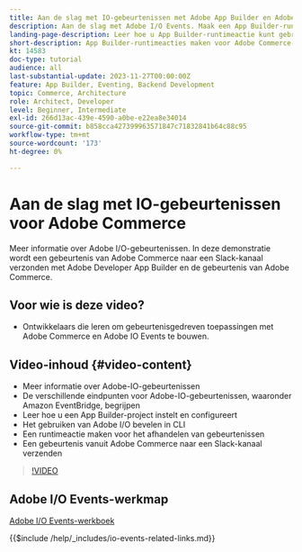 ```yaml
---
title: Aan de slag met IO-gebeurtenissen met Adobe App Builder en Adobe Commerce
description: Aan de slag met Adobe I/O Events. Maak een App Builder-runtimeactie voor Adobe Commerce-gebeurtenissen.
landing-page-description: Leer hoe u App Builder-runtimeactie kunt gebruiken voor Adobe Commerce Events.
short-description: App Builder-runtimeacties maken voor Adobe Commerce-gebeurtenissen.
kt: 14583
doc-type: tutorial
audience: all
last-substantial-update: 2023-11-27T00:00:00Z
feature: App Builder, Eventing, Backend Development
topic: Commerce, Architecture
role: Architect, Developer
level: Beginner, Intermediate
exl-id: 266d13ac-439e-4590-a0be-e22ea8e34014
source-git-commit: b858cca427399963571847c71832841b64c88c95
workflow-type: tm+mt
source-wordcount: '173'
ht-degree: 0%

---
```


# Aan de slag met IO-gebeurtenissen voor Adobe Commerce

Meer informatie over Adobe I/O-gebeurtenissen. In deze demonstratie wordt een gebeurtenis van Adobe Commerce naar een Slack-kanaal verzonden met Adobe Developer App Builder en de gebeurtenis van Adobe Commerce.

## Voor wie is deze video?

* Ontwikkelaars die leren om gebeurtenisgedreven toepassingen met Adobe Commerce en Adobe IO Events te bouwen.

## Video-inhoud {#video-content}

* Meer informatie over Adobe-IO-gebeurtenissen
* De verschillende eindpunten voor Adobe-IO-gebeurtenissen, waaronder Amazon EventBridge, begrijpen
* Leer hoe u een App Builder-project instelt en configureert
* Het gebruiken van Adobe I/O bevelen in CLI
* Een runtimeactie maken voor het afhandelen van gebeurtenissen
* Een gebeurtenis vanuit Adobe Commerce naar een Slack-kanaal verzenden

>[!VIDEO](https://video.tv.adobe.com/v/3425834?learn=on)

## Adobe I/O Events-werkmap

[Adobe I/O Events-werkboek](../assets/io-events/IO-Events-Workbook.pdf)

{{$include /help/_includes/io-events-related-links.md}}
